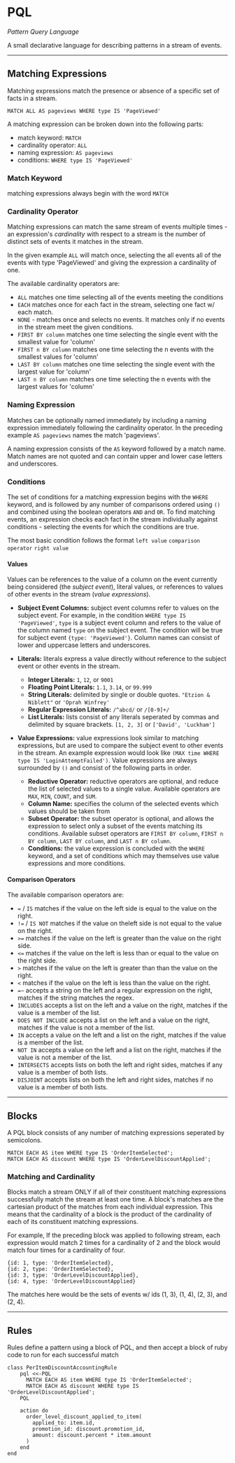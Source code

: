 PQL
===

*Pattern Query Language*

A small declarative language for describing patterns in a stream of events.

---

Matching Expressions
--------------------------------

Matching expressions match the presence or absence of a specific set of
facts in a stream.  

    MATCH ALL AS pageviews WHERE type IS 'PageViewed'

A matching expression can be broken down into the following parts:

- match keyword: `MATCH`
- cardinality operator: `ALL`
- naming expression: `AS pageviews`
- conditions: `WHERE type IS 'PageViewed'` 


### Match Keyword

matching expressions always begin with the word `MATCH`


### Cardinality Operator

Matching expressions can match the same stream of events multiple times - an expression's *cardinality* with respect to a stream is the number of distinct sets of events it matches in the stream.

In the given example `ALL` will match once, selecting the all events all of the events with type 'PageViewed' and giving the expression a cardinality of one.

The available cardinality operators are:

  - `ALL` matches one time selecting all of the events meeting the conditions
  - `EACH` matches once for each fact in the stream, selecting one fact w/ each match.
  - `NONE` - matches once and selects no events.  It matches only if no events in the stream meet the given conditions.   
  - `FIRST BY column` matches one time selecting the single event with the smallest value for 'column'
  - `FIRST n BY column` matches one time selecting the n events with the smallest values for 'column'
  - `LAST BY column` matches one time selecting the single event with the largest value for 'column'
  - `LAST n BY column` matches one time selecting the n events with the largest values for 'column'


### Naming Expression

Matches can be optionally named immediately by including a naming expression immediately following the cardinality operator.  In the preceding example `AS pageviews` names the match 'pageviews'.  

A naming expression consists of the `AS` keyword followed by a match name.  Match names are not quoted and can contain upper and lower case letters and underscores.


### Conditions

The set of conditions for a matching expression begins with the `WHERE` keyword, and is followed by any number of comparisons ordered using `()` and combined using the boolean operators `AND` and `OR`.  To find matching events, an expression checks each fact in the stream individually against conditions - selecting the events for which the conditions are true.

The most basic condition follows the format `left value` `comparison operator` `right value`

#### Values

Values can be references to the value of a column on the event currently being considered (the *subject event*), literal values, or references to values of other events in the stream (*value expressions*). 

- **Subject Event Columns:** subject event columns refer to values on the subject event.  For example, in the condition `WHERE type IS 'PageViewed'`, `type` is a subject event column and refers to the value of the column named `type` on the subject event.  The condition will be true for subject event `{type: 'PageViewed'}`.  Column names can consist of lower and uppercase letters and underscores.

- **Literals:**  literals express a value directly without reference to the subject event or other  events in the stream.
  - **Integer Literals:** `1`, `12`, or `9001`
  - **Floating Point Literals:** `1.1`, `3.14`, or `99.999`
  - **String Literals:** delimited by single or double quotes. `"Etzion & Niblett"` or `'Oprah Winfrey'`
  - **Regular Expression Literals:** `/^abcd/` or `/[0-9]+/`
  - **List Literals:** lists consist of any literals seperated by commas and delimited by square brackets. `[1, 2, 3]` or `['David', 'Luckham']`

- **Value Expressions:** value expressions look similar to matching expressions, but are used to compare the subject event to other events in the stream.  An example expression would look like `(MAX time WHERE type IS 'LoginAttemptFailed')`. Value expressions are always surrounded by `()` and consist of the following parts in order.
  - **Reductive Operator:** reductive operators are optional, and reduce the list of selected values to a single value.  Available operators are `MAX`, `MIN`, `COUNT`, and `SUM`.
  - **Column Name:** specifies the column of the selected events which values should be taken from 
  - **Subset Operator:** the subset operator is optional, and allows the expression to select only a subset of the events matching its conditions.  Available subset operators are `FIRST BY column`, `FIRST n BY column`, `LAST BY column`, and `LAST n BY column`.
  - **Conditions:** the value expression is concluded with the `WHERE` keyword, and a set of conditions which may themselves use value expressions and more conditions. 

#### Comparison Operators

The available comparison operators are:

- `=` / `IS` matches if the value on the left side is equal to the value on the right.
- `!=` / `IS NOT` matches if the value on theleft side is not equal to the value on the right.
- `>=` matches if the value on the left is greater than the value on the right side. 
- `<=` matches if the value on the left is less than or equal to the value on the right side.
- `>` matches if the value on the left is greater than than the value on the right.
- `<` matches if the value on the left is less than the value on the right.
- `=~` accepts a string on the left and a regular expression on the right, matches if the string matches the regex.
- `INCLUDES` accepts a list on the left and a value on the right, matches if the value is a member of the list.
- `DOES NOT INCLUDE` accepts a list on the left and a value on the right, matches if the value is not a member of the list.
- `IN` accepts a value on the left and a list on the right, matches if the value is a member of the list.
- `NOT IN` accepts a value on the left and a list on the right, matches if the value is not a member of the list.
- `INTERSECTS` accepts lists on both the left and right sides, matches if any value is a member of both lists.
- `DISJOINT` accepts lists on both the left and right sides, matches if no value is a member of both lists.


---

Blocks
---------

A PQL block consists of any number of matching expressions seperated by semicolons.

    MATCH EACH AS item WHERE type IS 'OrderItemSelected'; 
    MATCH EACH AS discount WHERE type IS 'OrderLevelDiscountApplied';


### Matching and Cardinality

Blocks match a stream ONLY if all of their constituent matching expressions successfully match the stream at least one time.  A block's matches are the cartesian product of the matches from each individual expression.  This means that the cardinality of a block is the product of the cardinality of each of its constituent matching expressions.

For example, If the preceding block was applied to following stream, each expression would match 2 times for a cardinality of 2 and the block would match four times for a cardinality of four.

    {id: 1, type: 'OrderItemSelected},
    {id: 2, type: 'OrderItemSelected},
    {id: 3, type: 'OrderLevelDiscountApplied},
    {id: 4, type: 'OrderLevelDiscountApplied}

The matches here would be the sets of events w/ ids (1, 3), (1, 4), (2, 3), and (2, 4).

    
---

Rules
-------

Rules define a pattern using a block of PQL, and then accept a block of ruby code to run for each successful match 

    class PerItemDiscountAccountingRule
        pql <<-PQL
          MATCH EACH AS item WHERE type IS 'OrderItemSelected'; 
          MATCH EACH AS discount WHERE type IS 'OrderLevelDiscountApplied';
        PQL
        
        action do
          order_level_discount_applied_to_item(
            applied_to: item.id,
            promotion_id: discount.promotion_id, 
            amount: discount.percent * item.amount
          )
        end
    end

